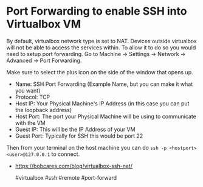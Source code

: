 # Port Forwarding to enable SSH into Virtualbox VM

By default, virtualbox network type is set to NAT.  Devices outside virtualbox will not be able
to  access the services within.  To allow it to do so you would need to setup port forwarding.
Go to Machine -> Settings -> Network -> Advanced -> Port Forwarding.

Make sure to select the plus icon on the side of the window that opens up.

* Name: SSH Port Forwarding (Example Name, but you can make it what you want)
* Protocol: TCP
* Host IP: Your Physical Machine's IP Address (in this case you can put the loopback address)
* Host Port: The port your Physical Machine will be using to communicate with the VM
* Guest IP:  This will be the IP Address of your VM
* Guest Port:  Typically for SSH this would be port 22

Then from your terminal on the host machine you can do `ssh -p <hostport> <user>@127.0.0.1` to
connect.

* https://bobcares.com/blog/virtualbox-ssh-nat/

    #virtualbox #ssh #remote #port-forward
